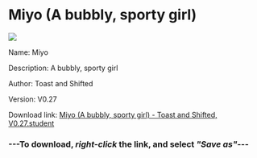 # Miyo (A bubbly, sporty girl)

<img src = "https://raw.githubusercontent.com/Arbiter1223/Koukou-Gurashi-Custom-Students/master/Students/Files/Miyo%20(A%20bubbly%2C%20sporty%20girl).png">

Name: Miyo

Description: A bubbly, sporty girl

Author: Toast and Shifted

Version: V0.27

Download link: <a href="https://raw.githubusercontent.com/Arbiter1223/Koukou-Gurashi-Custom-Students/master/Students/Files/Miyo%20(A%20bubbly%2C%20sporty%20girl)%20-%20Toast%20and%20Shifted%2C%20V0.27.student">Miyo (A bubbly, sporty girl) - Toast and Shifted, V0.27.student</a>

### ---**To download, _right-click_ the link, and select _"Save as"_**---
